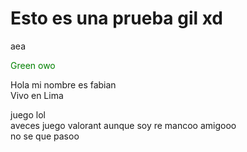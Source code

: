 <html>
<head>
  <title>Mi Proyect FHin4al</title>
  </head>
  <body>
    <h1>Esto es una prueba gil xd</h1>
    <p>aea</p>
    <p style="color:green;">Green owo</p>
  </body>
  
Hola mi nombre es fabian <br> Vivo en Lima 

juego lol<br> aveces juego valorant aunque soy re mancoo amigooo <br> no se que pasoo
